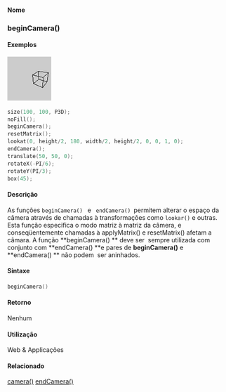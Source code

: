 
#### Nome
### beginCamera()

#### Exemplos
<img border="0" height="100" src="media/beginCamera_.gif" width="100"/>

```pde
size(100, 100, P3D); 
noFill(); 
beginCamera(); 
resetMatrix(); 
lookat(0, height/2, 180, width/2, height/2, 0, 0, 1, 0); 
endCamera(); 
translate(50, 50, 0); 
rotateX(-PI/6); 
rotateY(PI/3); 
box(45); 

```

#### Descrição
As funções `beginCamera() ` e ` endCamera() `permitem alterar o espaço da câmera através de chamadas à transformações como `lookar()`
e outras. Esta função especifica o modo matriz à
matriz da câmera, e conseqüentemente chamadas
à applyMatrix() e resetMatrix() afetam a câmara. A
função **beginCamera() ** deve ser  sempre utilizada com conjunto com **endCamera() **e pares de **beginCamera()** e **endCamera() ** não podem  ser aninhados.

#### Sintaxe
```pde
beginCamera()

```

#### Retorno

	
Nenhum

#### Utilização

	
Web & Applicações

#### Relacionado
[camera()](camera_
)
[endCamera()](endCamera_
)

